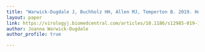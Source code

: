 ```yaml
---
title: "Warwick-Dugdale J, Buchholz HH, Allen MJ, Temperton B. 2019. Host-hijacking and planktonic piracy: how phages command the microbial high seas. Virology. 16:15."
layout: paper
link: https://virologyj.biomedcentral.com/articles/10.1186/s12985-019-1120-1
author: Joanna Warwick-Dugdale
author_profile: true

---
```

